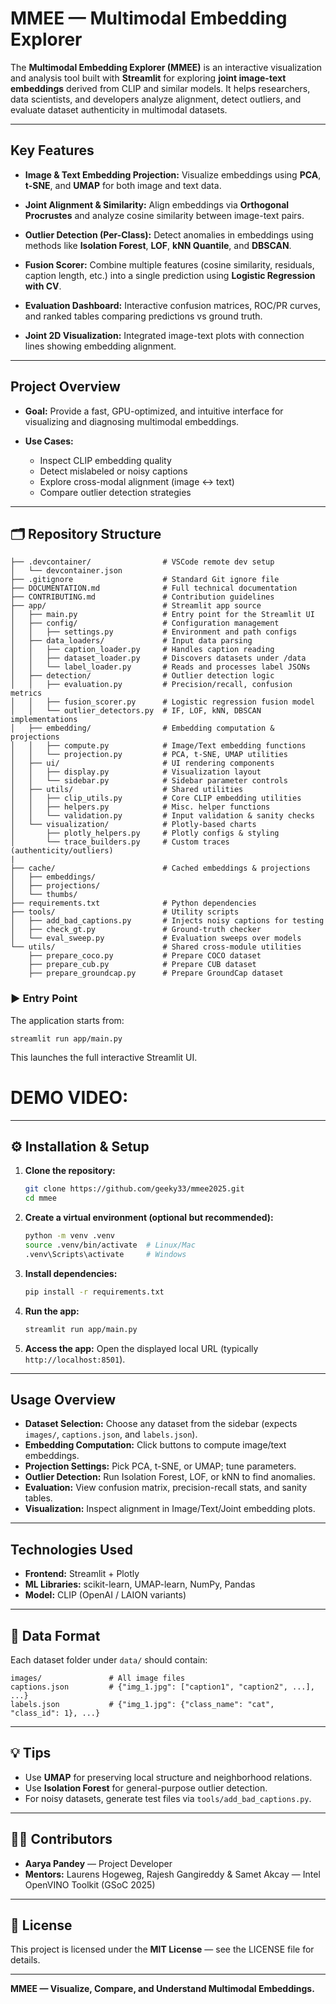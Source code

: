 #  MMEE — Multimodal Embedding Explorer

The **Multimodal Embedding Explorer (MMEE)** is an interactive visualization and analysis tool built with **Streamlit** for exploring **joint image-text embeddings** derived from CLIP and similar models. It helps researchers, data scientists, and developers analyze alignment, detect outliers, and evaluate dataset authenticity in multimodal datasets.


---

##  Key Features

* **Image & Text Embedding Projection:**
  Visualize embeddings using **PCA**, **t-SNE**, and **UMAP** for both image and text data.

* **Joint Alignment & Similarity:**
  Align embeddings via **Orthogonal Procrustes** and analyze cosine similarity between image-text pairs.

* **Outlier Detection (Per-Class):**
  Detect anomalies in embeddings using methods like **Isolation Forest**, **LOF**, **kNN Quantile**, and **DBSCAN**.

* **Fusion Scorer:**
  Combine multiple features (cosine similarity, residuals, caption length, etc.) into a single prediction using **Logistic Regression with CV**.

* **Evaluation Dashboard:**
  Interactive confusion matrices, ROC/PR curves, and ranked tables comparing predictions vs ground truth.

* **Joint 2D Visualization:**
  Integrated image-text plots with connection lines showing embedding alignment.

---

## Project Overview

* **Goal:** Provide a fast, GPU-optimized, and intuitive interface for visualizing and diagnosing multimodal embeddings.
* **Use Cases:**

  * Inspect CLIP embedding quality
  * Detect mislabeled or noisy captions
  * Explore cross-modal alignment (image ↔ text)
  * Compare outlier detection strategies

---

## 🗂️ Repository Structure

```
├── .devcontainer/                # VSCode remote dev setup
│   └── devcontainer.json
├── .gitignore                    # Standard Git ignore file
├── DOCUMENTATION.md              # Full technical documentation
├── CONTRIBUTING.md               # Contribution guidelines
├── app/                          # Streamlit app source
│   ├── main.py                   # Entry point for the Streamlit UI
│   ├── config/                   # Configuration management
│   │   ├── settings.py           # Environment and path configs
│   ├── data_loaders/             # Input data parsing
│   │   ├── caption_loader.py     # Handles caption reading
│   │   ├── dataset_loader.py     # Discovers datasets under /data
│   │   └── label_loader.py       # Reads and processes label JSONs
│   ├── detection/                # Outlier detection logic
│   │   ├── evaluation.py         # Precision/recall, confusion metrics
│   │   ├── fusion_scorer.py      # Logistic regression fusion model
│   │   └── outlier_detectors.py  # IF, LOF, kNN, DBSCAN implementations
│   ├── embedding/                # Embedding computation & projections
│   │   ├── compute.py            # Image/Text embedding functions
│   │   └── projection.py         # PCA, t-SNE, UMAP utilities
│   ├── ui/                       # UI rendering components
│   │   ├── display.py            # Visualization layout
│   │   └── sidebar.py            # Sidebar parameter controls
│   ├── utils/                    # Shared utilities
│   │   ├── clip_utils.py         # Core CLIP embedding utilities
│   │   ├── helpers.py            # Misc. helper functions
│   │   └── validation.py         # Input validation & sanity checks
│   └── visualization/            # Plotly-based charts
│       ├── plotly_helpers.py     # Plotly configs & styling
│       └── trace_builders.py     # Custom traces (authenticity/outliers)
|
├── cache/                        # Cached embeddings & projections
│   ├── embeddings/
│   ├── projections/
│   └── thumbs/
├── requirements.txt              # Python dependencies
├── tools/                        # Utility scripts
│   ├── add_bad_captions.py       # Injects noisy captions for testing
│   ├── check_gt.py               # Ground-truth checker
│   └── eval_sweep.py             # Evaluation sweeps over models
└── utils/                        # Shared cross-module utilities
    ├── prepare_coco.py           # Prepare COCO dataset
    ├── prepare_cub.py            # Prepare CUB dataset
    ├── prepare_groundcap.py      # Prepare GroundCap dataset
```

### ▶️ Entry Point

The application starts from:

```
streamlit run app/main.py
```

This launches the full interactive Streamlit UI.

# DEMO VIDEO:

---

## ⚙️ Installation & Setup

1. **Clone the repository:**

   ```bash
   git clone https://github.com/geeky33/mmee2025.git
   cd mmee
   ```

2. **Create a virtual environment (optional but recommended):**

   ```bash
   python -m venv .venv
   source .venv/bin/activate  # Linux/Mac
   .venv\Scripts\activate     # Windows
   ```

3. **Install dependencies:**

   ```bash
   pip install -r requirements.txt
   ```

4. **Run the app:**

   ```bash
   streamlit run app/main.py
   ```

5. **Access the app:**
   Open the displayed local URL (typically `http://localhost:8501`).

---

##  Usage Overview

* **Dataset Selection:** Choose any dataset from the sidebar (expects `images/`, `captions.json`, and `labels.json`).
* **Embedding Computation:** Click buttons to compute image/text embeddings.
* **Projection Settings:** Pick PCA, t-SNE, or UMAP; tune parameters.
* **Outlier Detection:** Run Isolation Forest, LOF, or kNN to find anomalies.
* **Evaluation:** View confusion matrix, precision-recall stats, and sanity tables.
* **Visualization:** Inspect alignment in Image/Text/Joint embedding plots.

---

##  Technologies Used

* **Frontend:** Streamlit + Plotly
* **ML Libraries:** scikit-learn, UMAP-learn, NumPy, Pandas
* **Model:** CLIP (OpenAI / LAION variants)

---

## 📁 Data Format

Each dataset folder under `data/` should contain:

```
images/               # All image files
captions.json         # {"img_1.jpg": ["caption1", "caption2", ...], ...}
labels.json           # {"img_1.jpg": {"class_name": "cat", "class_id": 1}, ...}
```

---

## 💡 Tips

* Use **UMAP** for preserving local structure and neighborhood relations.
* Use **Isolation Forest** for general-purpose outlier detection.
* For noisy datasets, generate test files via `tools/add_bad_captions.py`.


---

## 🧑‍💻 Contributors

* **Aarya Pandey** — Project Developer
* **Mentors:** Laurens Hogeweg, Rajesh Gangireddy & Samet Akcay — Intel OpenVINO Toolkit (GSoC 2025)

---

## 📄 License

This project is licensed under the **MIT License** — see the LICENSE file for details.

---

**MMEE — Visualize, Compare, and Understand Multimodal Embeddings.**

